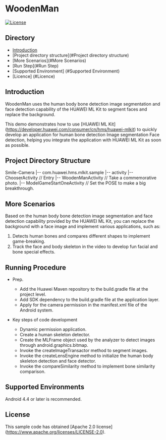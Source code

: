# WoodenMan
[![License](https://img.shields.io/badge/Docs-hmsguides-brightgreen)](https://developer.huawei.com/consumer/cn/doc/development/HMS-Guides/ml-introduction-4)

## Directory

* [Introduction](#Introduction)
* [Project directory structure](#Project directory structure)
* [More Scenarios](#More Scenarios)
* [Run Step](#Run Step)
* [Supported Environment] (#Supported Environment)
* [Licence] (#Licence)


## Introduction
WoodenMan uses the human body bone detection image segmentation and face detection capability of the HUAWEI ML Kit to segment faces and replace the background.

This demo demonstrates how to use [HUAWEI ML Kit] (https://developer.huawei.com/consumer/cn/hms/huawei-mlkit) to quickly develop an application for human bone detection Image segmentation Face detection, helping you integrate the application with HUAWEI ML Kit as soon as possible.

## Project Directory Structure
Smile-Camera
    |-- com.huawei.hms.mlkit.sample
        |-- activity
            |-- ChooserActivity // Entry
            |-- WoodenManActivity // Take a commemorative photo.
            |-- ModelGameStartOneActivity // Set the POSE to make a big breakthrough.

## More Scenarios
Based on the human body bone detection image segmentation and face detection capability provided by the HUAWEI ML Kit, you can replace the background with a face image and implement various applications, such as:
1. Detects human bones and compares different shapes to implement game-breaking.
2. Track the face and body skeleton in the video to develop fun facial and bone special effects.

## Running Procedure
- Prep.
  - Add the Huawei Maven repository to the build.gradle file at the project level.
  - Add SDK dependency to the build.gradle file at the application layer.
  - Apply for the camera permission in the manifest.xml file of the Android system.

- Key steps of code development
  - Dynamic permission application.
  - Create a human skeleton detector.
  - Create the MLFrame object used by the analyzer to detect images through android.graphics.bitmap.
  - Invoke the createImageTransactor method to segment images.
  - Invoke the createLensEngine method to initialize the human body skeleton detection and face detector.
  - Invoke the compareSimilarity method to implement bone similarity comparison.

## Supported Environments
Android 4.4 or later is recommended.

## License
This sample code has obtained [Apache 2.0 license] (https://www.apache.org/licenses/LICENSE-2.0).